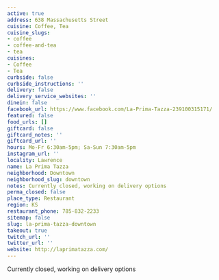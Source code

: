 ```yaml
---
active: true
address: 638 Massachusetts Street
cuisine: Coffee, Tea
cuisine_slugs:
- coffee
- coffee-and-tea
- tea
cuisines:
- Coffee
- Tea
curbside: false
curbside_instructions: ''
delivery: false
delivery_service_websites: ''
dinein: false
facebook_url: https://www.facebook.com/La-Prima-Tazza-239100315171/
featured: false
food_urls: []
giftcard: false
giftcard_notes: ''
giftcard_url: ''
hours: Mo-Fr 6:30am-5pm; Sa-Sun 7:30am-5pm
instagram_url: ''
locality: Lawrence
name: La Prima Tazza
neighborhood: Downtown
neighborhood_slug: downtown
notes: Currently closed, working on delivery options
perma_closed: false
place_type: Restaurant
region: KS
restaurant_phone: 785-832-2233
sitemap: false
slug: la-prima-tazza-downtown
takeout: true
twitch_url: ''
twitter_url: ''
website: http://laprimatazza.com/
---
```


Currently closed, working on delivery options